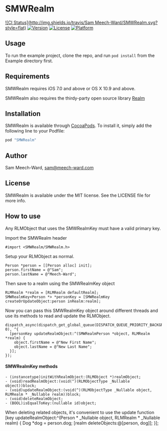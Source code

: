 # SMWRealm

[![CI Status](http://img.shields.io/travis/Sam Meech-Ward/SMWRealm.svg?style=flat)](https://travis-ci.org/meech-ward/SMWRealm)
[![Version](https://img.shields.io/cocoapods/v/SMWRealm.svg?style=flat)](http://cocoapods.org/pods/SMWRealm)
[![License](https://img.shields.io/cocoapods/l/SMWRealm.svg?style=flat)](http://cocoapods.org/pods/SMWRealm)
[![Platform](https://img.shields.io/cocoapods/p/SMWRealm.svg?style=flat)](http://cocoapods.org/pods/SMWRealm)

## Usage

To run the example project, clone the repo, and run `pod install` from the Example directory first.

## Requirements

SMWRealm requires iOS 7.0 and above or OS X 10.9 and above.

SMWRealm also requires the thirdy-party open source library [Realm](https://realm.io/)

## Installation

SMWRealm is available through [CocoaPods](http://cocoapods.org). To install
it, simply add the following line to your Podfile:

```ruby
pod "SMWRealm"
```

## Author

Sam Meech-Ward, sam@meech-ward.com

## License

SMWRealm is available under the MIT license. See the LICENSE file for more info.

## How to use

Any RLMObject that uses the SMWRealmKey must have a valid primary key.

Import the SMWRealm header


    #import <SMWRealm/SMWRealm.h>

Setup your RLMObject as normal.

    Person *person = [[Person alloc] init];
    person.firstName = @"Sam";
    person.lastName = @"Meech-Ward";
Then save to a realm using the SMWRealmKey object

    RLMRealm *realm = [RLMRealm defaultRealm];
    SMWRealmKey<Person *> *personKey = [SMWRealmKey createOrUpdateObject:person inRealm:realm];
Now you can pass this SMWRealmKey object around different threads and use its methods to read and update the RLMObject.

    dispatch_async(dispatch_get_global_queue(DISPATCH_QUEUE_PRIORITY_BACKGROUND, 0), ^{
      [personKey updateRealmObject:^(SMWRealmPerson *object, RLMRealm *realm) {
        object.firstName = @"New First Name";
        object.lastName = @"New Last Name";
      }];
    });


#### SMWRealmKey methods

    - (instancetype)initWithRealmObject:(RLMObject *)realmObject;
    - (void)readRealmObject:(void(^)(RLMObjectType _Nullable object))block;
    - (void)updateRealmObject:(void(^)(RLMObjectType _Nullable object, RLMRealm * _Nullable realm))block;
    - (void)deleteRealmObject;
    - (BOOL)isEqualToKey:(nullable id)object;

When deleting related objects, it's convenient to use the update function
    [key updateRealmObject:^(Person * _Nullable object, RLMRealm * _Nullable realm) {
        Dog *dog = person.dog;
        [realm deleteObjects:@[person, dog]];
    }];

